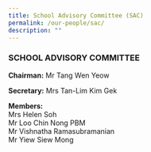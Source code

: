 ```yaml
---
title: School Advisory Committee (SAC)
permalink: /our-people/sac/
description: ""
---
```

### SCHOOL ADVISORY COMMITTEE

**Chairman:** Mr Tang Wen Yeow  

**Secretary:** Mrs Tan-Lim Kim Gek

**Members:** <br>
Mrs Helen Soh <br>
Mr Loo Chin Nong PBM <br>
Mr Vishnatha Ramasubramanian<br>
Mr Yiew Siew Mong